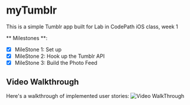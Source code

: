 # myTumblr
This is a simple Tumblr app built for Lab in CodePath iOS class, week 1

** Milestones **:
* [X]  MileStone 1: Set up
* [X]  MileStone 2: Hook up the Tumblr API
* [X]  MileStone 3: Build the Photo Feed

## Video Walkthrough

Here's a walkthrough of implemented user stories:
![Video WalkThrough](resources/tumblr.gif)


